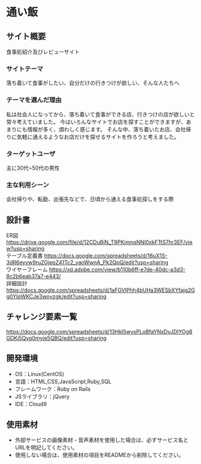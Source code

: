 # 通い飯

## サイト概要
食事処紹介及びレビューサイト

### サイトテーマ
落ち着いて食事がしたい、自分だけの行きつけが欲しい、そんな人たちへ

### テーマを選んだ理由
私は社会人になってから、落ち着いて食事ができる店、行きつけの店が欲しいと常々考えていました。
今はいろんなサイトでお店を探すことができますが、あまりにも情報が多く、煩わしく感じます。
そんな中、落ち着いたお店、会社帰りに気軽に通えるようなお店だけを探せるサイトを作ろうと考えました。

### ターゲットユーザ
主に30代~50代の男性

### 主な利用シーン
会社帰りや、転勤、出張先などで、日頃から通える食事処探しをする際

## 設計書
ER図 https://drive.google.com/file/d/12CDuBjN_T9PKimnqNNl0xkFTtS7hr3EF/view?usp=sharing  
テーブル定義書 https://docs.google.com/spreadsheets/d/16uX1S-3dR6eyvw9ruZGjepZ41Tc2_yaoWwnA_Pk2QpQ/edit?usp=sharing  
ワイヤーフレーム https://xd.adobe.com/view/b110b6ff-e7de-40dc-a3d3-8c2b6eab37a7-e443/  
詳細設計 https://docs.google.com/spreadsheets/d/1aFGVlPhh4bUHa3WESbXYfajq2Gg0YlqWKCJe3woyzgk/edit?usp=sharing

## チャレンジ要素一覧
https://docs.google.com/spreadsheets/d/13Hkl5wvsPLoBfaYNxDvJDIYOg8GDKj5Qvq0myie5QBQ/edit?usp=sharing

## 開発環境
- OS：Linux(CentOS)
- 言語：HTML,CSS,JavaScript,Ruby,SQL
- フレームワーク：Ruby on Rails
- JSライブラリ：jQuery
- IDE：Cloud9

## 使用素材
- 外部サービスの画像素材・音声素材を使用した場合は、必ずサービス名とURLを明記してください。
- 使用しない場合は、使用素材の項目をREADMEから削除してください。
